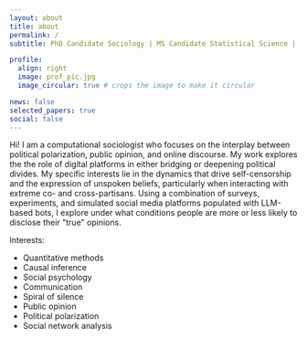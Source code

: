 ```yaml
---
layout: about
title: about
permalink: /
subtitle: PhD Candidate Sociology | MS Candidate Statistical Science | Computational Social Scientist

profile:
  align: right
  image: prof_pic.jpg
  image_circular: true # crops the image to make it circular

news: false 
selected_papers: true 
social: false 
---
```


Hi! I am a computational sociologist who focuses on the interplay between political polarization, public opinion, and online discourse. My work explores the the role of digital platforms in either bridging or deepening political divides. My specific interests lie in the dynamics that drive self-censorship and the expression of unspoken beliefs, particularly when interacting with extreme co- and cross-partisans. Using a combination of surveys, experiments, and simulated social media platforms populated with LLM-based bots, I explore under what conditions people are more or less likely to disclose their "true" opinions.


Interests:
- Quantitative methods
- Causal inference
- Social psychology
- Communication
- Spiral of silence
- Public opinion
- Political polarization
- Social network analysis
